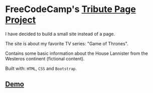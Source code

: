 # FreeCodeCamp's <a href="https://www.freecodecamp.org/challenges/build-a-tribute-page">Tribute Page Project</a>
I have decided to build a small site instead of a page.

The site is about my favorite TV series: "Game of Thrones".

Contains some basic information about the House Lannister from the Westeros continent (fictional content).

Built with: <code>HTML</code>, <code>CSS</code> and <code>Bootstrap</code>.

<h2><a href="https://slitthe.github.io/FCC-project-tribute-lannisters/">Demo</a></h2>
